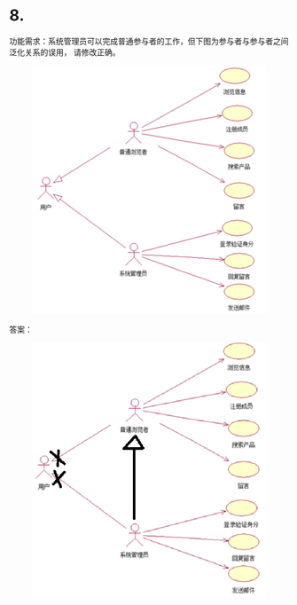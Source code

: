 # 8.

功能需求：系统管理员可以完成普通参与者的工作，但下图为参与者与参与者之间泛化关系的误用， 请修改正确。

<figure><img src="../.gitbook/assets/image (1).png" alt=""><figcaption></figcaption></figure>

答案：

<figure><img src="../.gitbook/assets/image (1) (1).png" alt=""><figcaption></figcaption></figure>
